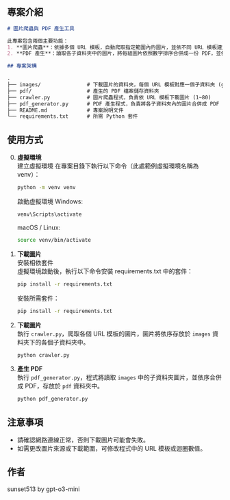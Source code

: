 
## 專案介紹

```markdown
# 圖片爬蟲與 PDF 產生工具

此專案包含兩個主要功能：
1. **圖片爬蟲**：依據多個 URL 模板，自動爬取指定範圍內的圖片，並依不同 URL 模板建立獨立的子資料夾儲存圖片。
2. **PDF 產生**：讀取各子資料夾中的圖片，將每組圖片依照數字排序合併成一份 PDF，並依序命名為 `ch1.pdf`, `ch2.pdf`, … 等，存放於 `pdf` 資料夾中。

## 專案架構

.
├── images/               # 下載圖片的資料夾，每個 URL 模板對應一個子資料夾 (group1, group2, …)
├── pdf/                  # 產生的 PDF 檔案儲存資料夾
├── crawler.py            # 圖片爬蟲程式，負責依 URL 模板下載圖片 (1~80)
├── pdf_generator.py      # PDF 產生程式，負責將各子資料夾內的圖片合併成 PDF
├── README.md             # 專案說明文件
└── requirements.txt      # 所需 Python 套件
```

## 使用方式
0. **虛擬環境**  
建立虛擬環境
在專案目錄下執行以下命令（此處範例虛擬環境名稱為 venv）：

   ```bash
   python -m venv venv
   ```

   啟動虛擬環境
   Windows:
   ```bash
   venv\Scripts\activate
   ```

   macOS / Linux:
   ```bash
   source venv/bin/activate
   ```
1. **下載圖片**  
安裝相依套件  
虛擬環境啟動後，執行以下命令安裝 requirements.txt 中的套件：

   ```bash
   pip install -r requirements.txt
   ```
   安裝所需套件：
   ```bash
   pip install -r requirements.txt
   ```

2. **下載圖片**  
執行 `crawler.py`，爬取各個 URL 模板的圖片，圖片將依序存放於 `images` 資料夾下的各個子資料夾中。
   ```bash
   python crawler.py
   ```

3. **產生 PDF**  
執行 `pdf_generator.py`，程式將讀取 `images` 中的子資料夾圖片，並依序合併成 PDF，存放於 `pdf` 資料夾中。
   ```bash
   python pdf_generator.py
   ```

## 注意事項
- 請確認網路連線正常，否則下載圖片可能會失敗。
- 如需更改圖片來源或下載範圍，可修改程式中的 URL 模板或迴圈數值。

## 作者
sunset513 
by gpt-o3-mini